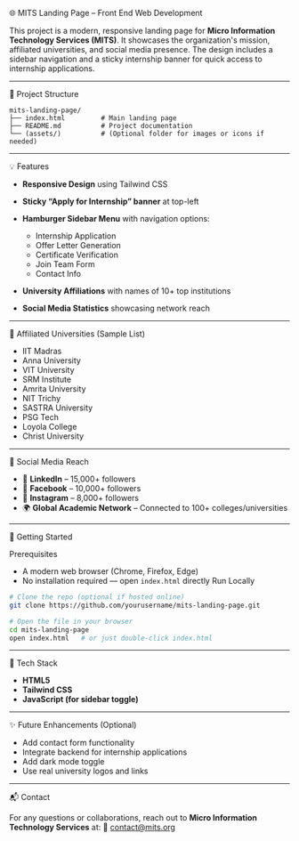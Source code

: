 🌐 MITS Landing Page – Front End Web Development

This project is a modern, responsive landing page for **Micro Information Technology Services (MITS)**. It showcases the organization's mission, affiliated universities, and social media presence. The design includes a sidebar navigation and a sticky internship banner for quick access to internship applications.

---

📁 Project Structure

```
mits-landing-page/
├── index.html         # Main landing page
├── README.md          # Project documentation
└── (assets/)          # (Optional folder for images or icons if needed)
```

---

💡 Features

* **Responsive Design** using Tailwind CSS
* **Sticky “Apply for Internship” banner** at top-left
* **Hamburger Sidebar Menu** with navigation options:

  * Internship Application
  * Offer Letter Generation
  * Certificate Verification
  * Join Team Form
  * Contact Info
* **University Affiliations** with names of 10+ top institutions
* **Social Media Statistics** showcasing network reach

---
🏫 Affiliated Universities (Sample List)

* IIT Madras
* Anna University
* VIT University
* SRM Institute
* Amrita University
* NIT Trichy
* SASTRA University
* PSG Tech
* Loyola College
* Christ University

---

📱 Social Media Reach

* 🔗 **LinkedIn** – 15,000+ followers
* 📘 **Facebook** – 10,000+ followers
* 📸 **Instagram** – 8,000+ followers
* 🌍 **Global Academic Network** – Connected to 100+ colleges/universities

---

 🚀 Getting Started

Prerequisites

* A modern web browser (Chrome, Firefox, Edge)
* No installation required — open `index.html` directly
 Run Locally

```bash
# Clone the repo (optional if hosted online)
git clone https://github.com/yourusername/mits-landing-page.git

# Open the file in your browser
cd mits-landing-page
open index.html   # or just double-click index.html
```

---

🔧 Tech Stack

* **HTML5**
* **Tailwind CSS**
* **JavaScript (for sidebar toggle)**

---

✨ Future Enhancements (Optional)

* Add contact form functionality
* Integrate backend for internship applications
* Add dark mode toggle
* Use real university logos and links

---
📬 Contact

For any questions or collaborations, reach out to **Micro Information Technology Services** at:
📧 [contact@mits.org](mailto:contact@mits.org)
